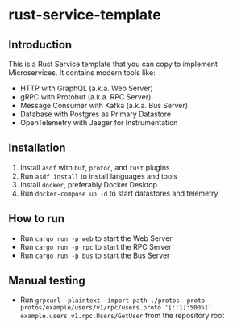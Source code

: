 # rust-service-template

## Introduction

This is a Rust Service template that you can copy to implement Microservices. It contains modern tools like:

- HTTP with GraphQL (a.k.a. Web Server)
- gRPC with Protobuf (a.k.a. RPC Server)
- Message Consumer with Kafka (a.k.a. Bus Server)
- Database with Postgres as Primary Datastore
- OpenTelemetry with Jaeger for Instrumentation

## Installation

1. Install `asdf` with `buf`, `protoc`, and `rust` plugins
2. Run `asdf install` to install languages and tools
3. Install `docker`, preferably Docker Desktop
4. Run `docker-compose up -d` to start datastores and telemetry

## How to run

- Run `cargo run -p web` to start the Web Server
- Run `cargo run -p rpc` to start the RPC Server
- Run `cargo run -p bus` to start the Bus Server

## Manual testing

- Run `grpcurl -plaintext -import-path ./protos -proto protos/example/users/v1/rpc/users.proto '[::1]:50051' example.users.v1.rpc.Users/GetUser` from the repository root
